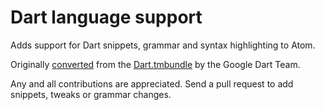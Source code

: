# Dart language support

Adds support for Dart snippets, grammar and syntax highlighting to Atom.

Originally [converted](http://atom.io/docs/latest/converting-a-text-mate-bundle) from the [Dart.tmbundle](https://github.com/dart-lang/dart-textmate-bundle) by the Google Dart Team.

Any and all contributions are appreciated. Send a pull request to add snippets, tweaks or grammar changes.
